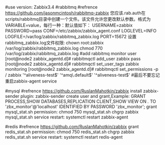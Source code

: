 #use version: Zabbix3.4
#rabbitmq 
#refrence https://github.com/jasonmcintosh/rabbitmq-zabbix
您应该.rab.auth在scripts/rabbitmq目录中创建一个文件。该文件允许您更改默认参数。格式为VARIABLE=value，每行一种：默认值如下：
USERNAME=zabbix
PASSWORD=pass
CONF=/etc/zabbix/zabbix_agent.conf
LOGLEVEL=INFO
LOGFILE=/var/log/zabbix/rabbitmq_zabbix.log
PORT=15672
设置rabbitmq_zabbix.log文件权限:
chown root:zabbix /var/log/zabbix/rabbitmq_zabbix.log
chmod 770 /var/log/zabbix/rabbitmq_zabbix.log
#add rabbitmq monitor user
[root@node2 zabbix_agentd.d]# rabbitmqctl add_user zabbix pass
[root@node2 zabbix_agentd.d]# rabbitmqctl set_user_tags zabbix monitoring
[root@node2 zabbix_agentd.d]# rabbitmqctl set_permissions -p / zabbix '^aliveness-test$' '^amq\.default$' '^aliveness-test$'
#最后不要忘记重启zabbix-agent service

#mysql
#refrence https://github.com/RuslanMahotkin/zabbix
install zabbix-sender plugin: zabbix-sender
create user and grant,Example:
  GRANT PROCESS,SHOW DATABASES,REPLICATION CLIENT,SHOW VIEW ON *.* TO 'zbx_monitor'@'localhost' IDENTIFIED BY PASSWORD 'zbx_monitor';
grant mysql_stat.sh permission:
  chmod 750 mysql_stat.sh
  chgrp zabbix mysql_stat.sh
service restart: systemctl restart zabbix-agent 

#redis
#refrence https://github.com/RuslanMahotkin/zabbix
grant redis_stat.sh permission:
  chmod 750 redis_stat.sh
  chgrp zabbix redis_stat.sh
service restart: systemctl restart redis-agent

